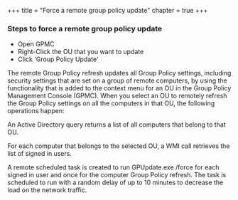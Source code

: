 +++
title = "Force a remote group policy update"
chapter = true
+++

### Steps to force a remote group policy update 

- Open GPMC
- Right-Click the OU that you want to update
- Click 'Group Policy Update'
  
 
The remote Group Policy refresh updates all Group Policy settings, including security settings that are set on a group of remote computers, by using the functionality that is added to the context menu for an OU in the Group Policy Management Console (GPMC). When you select an OU to remotely refresh the Group Policy settings on all the computers in that OU, the following operations happen:
 
An Active Directory query returns a list of all computers that belong to that OU.
 
For each computer that belongs to the selected OU, a WMI call retrieves the list of signed in users.
 
A remote scheduled task is created to run GPUpdate.exe /force for each signed in user and once for the computer Group Policy refresh. The task is scheduled to run with a random delay of up to 10 minutes to decrease the load on the network traffic.
